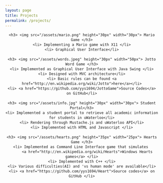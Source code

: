 ```yaml
---
layout: page
title: Projects
permalink: /projects/
---
```


<div class="contents" align="center">

	<h3> <img src="/assets/mario.png" height="30px" width="30px"> Mario Game </h3>
	<li> Implementing a Mario game with X11 </li>
	<li> Graphical User Interface</li>

	<h3> <img src="/assets/words.jpeg" height="30px" width="50px"> Jotto Word Game </h3>
	<li> Implemented as Graphical User Interface with Java Swing </li>
	<li> Designed with MVC architecture</li>
	<li> Basic rules can be found <a href="http://en.wikipedia.org/wiki/Jotto">here</a></li>
	<li> <a href="https://github.com/yys1694/JottoGame">Source Codes</a> on GitHub</li>

	<h3> <img src="/assets/info.jpg" height="30px" width="30px"> Student Portal</h3>
	<li> Implemented a student portal to retrieve all academic information for students in uWaterloo</li>
	<li> Rendering through Mustache.js and uWaterloo API</li>
	<li> Implemented with HTML and Javascript </li>

	<h3> <img src="/assets/hearts.png" height="35px" width="25px"> Hearts Game </h3>
	<li> Implemented as Command Line Interface game that simulates 
		 <a href="http://en.wikipedia.org/wiki/Hearts">Windows Hearts games</a> </li>
	<li> Implemented with C++ </li>
	<li> Various difficulties(AI) and 'vs human mode' are available</li>
	<li> <a href="https://github.com/yys1694/Heart">Source codes</a> on GitHub </li>

</div>

